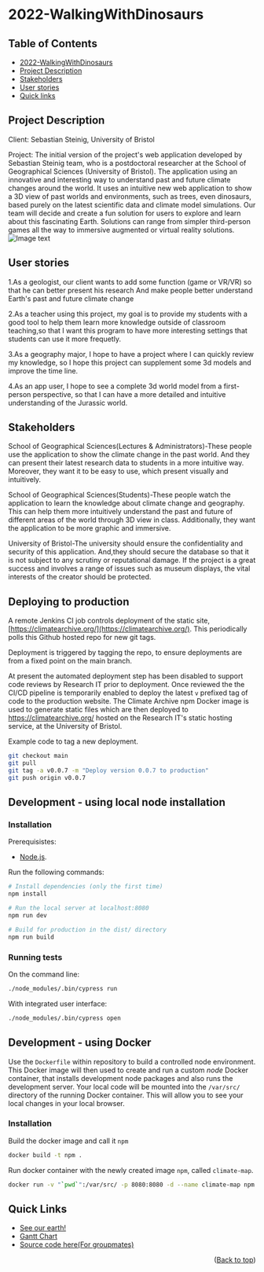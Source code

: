 <a name="readme-top"></a>

# 2022-WalkingWithDinosaurs
 
 ## Table of Contents
- [2022-WalkingWithDinosaurs](#2022-walkingwithdinosaurs)
- [Project Description](#project-description)
- [Stakeholders](#stakeholders)
- [User stories](#user-stories)
- [Quick links](#quick-links)

## Project Description

Client: Sebastian Steinig, University of Bristol

Project: The initial version of the project's web application developed by Sebastian Steinig team, who is a postdoctoral researcher at the School of Geographical Sciences (University of Bristol). The application using an innovative and interesting way to understand past and future climate changes around the world. It uses an intuitive new web application to show a 3D view of past worlds and environments, such as trees, even dinosaurs, based purely on the latest scientific data and climate model simulations. Our team will decide and create a fun solution for users to explore and learn about this fascinating Earth. Solutions can range from simpler third-person games all the way to immersive augmented or virtual reality solutions.
![Image text](https://github.com/spe-uob/2022-WalkingWithDinosaurs/blob/main/images/Earth.PNG)


## User stories

1.As a geologist, our client wants to add some function (game or VR/VR) so that he can better present his research And make people better understand Earth's past and future climate change

2.As a teacher using this project, my goal is to provide my students with a good tool to help them learn more knowledge outside of classroom teaching,so that I want this program to have more interesting settings that students can use it more frequetly.

3.As a geography major, I hope to have a project where I can quickly review my knowledge, so I hope this project can supplement some 3d models and improve the time line.

4.As an app user, I hope to see a complete 3d world model from a first-person perspective, so that I can have a more detailed and intuitive understanding of the Jurassic world.


## Stakeholders

School of Geographical Sciences(Lectures & Administrators)-These people use the application to show the climate change in the past world. And they can present their latest research data to students in a more intuitive way. Moreover, they want it to be easy to use, which present visually and intuitively.

School of Geographical Sciences(Students)-These people watch the application to learn the knowledge about climate change and geography. This can help them more intuitively understand the past and future of different areas of the world through 3D view in class. Additionally, they want the application to be more graphic and immersive.

University of Bristol-The university should ensure the confidentiality and security of this application. And,they should secure the database so that it is not subject to any scrutiny or reputational damage. If the project is a great success and involves a range of issues such as museum displays, the vital interests of the creator should be protected.

## Deploying to production

A remote Jenkins CI job controls deployment of the static site, [https://climatearchive.org/](https://climatearchive.org/). This periodically polls this Github hosted repo for new git tags.

Deployment is triggered by tagging the repo, to ensure deployments are from a fixed point on the main branch.

At present the automated deployment step has been disabled to support code reviews by Research IT prior to deployment. Once reviewed the the CI/CD pipeline is temporarily enabled to deploy the latest `v` prefixed tag of code to the production website. The Climate Archive npm Docker image is used to generate static files which are then deployed to https://climatearchive.org/ hosted on the Research IT's static hosting service, at the University of Bristol.

Example code to tag a new deployment.

```bash
git checkout main
git pull
git tag -a v0.0.7 -m "Deploy version 0.0.7 to production"
git push origin v0.0.7
```

## Development - using local node installation

### Installation

Prerequisistes:

* [Node.js](https://nodejs.org/en/download/).

Run the following commands:

``` bash
# Install dependencies (only the first time)
npm install

# Run the local server at localhost:8080
npm run dev

# Build for production in the dist/ directory
npm run build
```

### Running tests

On the command line:
``` bash
./node_modules/.bin/cypress run
```

With integrated user interface:
``` bash
./node_modules/.bin/cypress open
```

## Development - using Docker

Use the `Dockerfile` within repository to build a controlled node environment. This Docker image will then used to create and run a custom *node* Docker container, that installs development node packages and also runs the development server. Your local code will be mounted into the `/var/src/` directory of the running Docker container. This will allow you to see your local changes in your local browser.

### Installation

Build the docker image and call it `npm`
``` bash
docker build -t npm .
```

Run docker container with the newly created image `npm`, called `climate-map`. 
``` bash
docker run -v "`pwd`":/var/src/ -p 8080:8080 -d --name climate-map npm
```
    


## Quick Links

* [See our earth!](https://climatearchive.org)
* <a href="https://uob-my.sharepoint.com/:x:/g/personal/kl19661_bristol_ac_uk/EZDsRUPHkDhGjEEnc4nKxrkB0ju_A4ZkYsIewN9azT-Y3A">Gantt Chart</a>
* [Source code here(For groupmates)](https://github.com/sebsteinig/climate-archive)

<p align="right">(<a href="#readme-top">Back to top</a>)</p>
